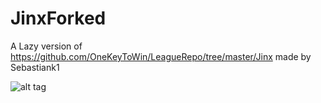 # JinxForked
A Lazy version of https://github.com/OneKeyToWin/LeagueRepo/tree/master/Jinx made by Sebastiank1

![alt tag](http://puu.sh/h4JJl/7e6a74ab64.jpg)
